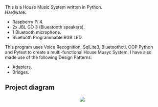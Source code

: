 This is a House Music System written in Python.<br>
Hardware:

- Raspberry Pi 4.
- 2x JBL GO 3 (Blueatooth speakers).
- 1 Bluetooth microphone.
- Bluetooth Programmable RGB LED.

This program uses Voice Recognition, SqlLite3, Bluetoothctl, OOP Python and Pytest to create a multi-functional House Musyc System.
I have also made use of the following Design Patterns:

- Adapters.
- Bridges.

## Project diagram
<p align="center">
  <img src="https://i.imgur.com/U0Rwf9G.png"/>
</p>
